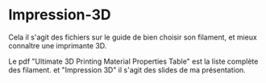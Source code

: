 # Impression-3D
Cela il s'agit des fichiers sur le guide de bien choisir son filament, et mieux connaître une imprimante 3D.

Le pdf "Ultimate 3D Printing Material Properties Table" est la liste complète des filament.
et "Impression 3D" il s'agit des slides de ma présentation.
